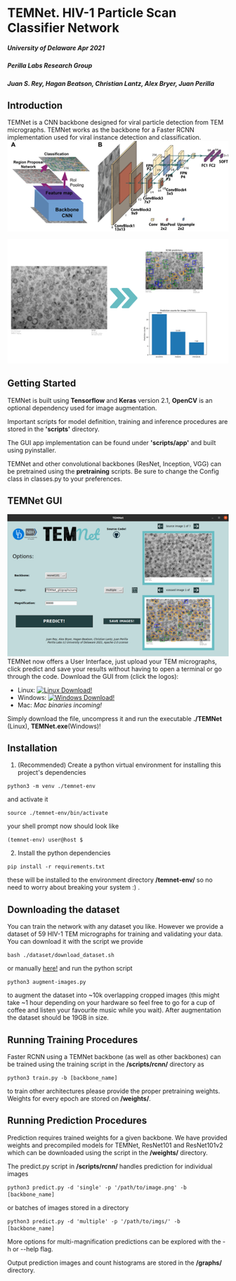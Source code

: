# TEMNet. HIV-1 Particle Scan Classifier Network
##### University of Delaware Apr 2021
##### Perilla Labs Research Group
##### Juan S. Rey, Hagan Beatson, Christian Lantz, Alex Bryer, Juan Perilla

## Introduction
TEMNet is a CNN backbone designed for viral particle detection from TEM micrographs. TEMNet works as the backbone for a Faster RCNN implementation used for viral instance detection and classification.
![Faster RCNN and TEMNet architectures](/graphs/RCNN_TEMNet.png)

![TEMNet procedure](/graphs/TEMNet_procedure.png)

## Getting Started
TEMNet is built using **Tensorflow** and **Keras** version 2.1, **OpenCV** is an optional dependency used for image augmentation.

Important scripts for model definition, training and inference procedures are stored in the **'scripts'** directory. 

The GUI app implementation can be found under **'scripts/app'** and built using pyinstaller.

TEMNet and other convolutional backbones (ResNet, Inception, VGG) can be pretrained using the **pretraining** scripts. Be sure to change the Config class in classes.py to your preferences.

## TEMNet GUI
![TEMNet GUI](/graphs/TEMNet_GUI.png)
TEMNet now offers a User Interface, just upload your TEM micrographs, click predict and save your results without having to open a terminal or go through the code.
Download the GUI from (click the logos):

 - Linux: [<img src="https://linuxfoundation.org/wp-content/uploads/linux.svg" alt="Linux Download!" width="100"/>](https://drive.google.com/uc?export=download&confirm=SlTA&id=1mCACQs_RszHeo21-IGCn_sD7CXNGSvGb)
 - Windows: [<img src="https://upload.wikimedia.org/wikipedia/commons/0/05/Windows_10_Logo.svg" alt="Windows Download!" width="100"/>](https://drive.google.com/uc?export=download&confirm=QH2n&id=1LixCefPDNdtTBWOSijsM9gOHQIKEPqm1)
 - Mac: _Mac binaries incoming!_

Simply download the file, uncompress it and run the executable **./TEMNet** (Linux), **TEMNet.exe**(Windows)!


## Installation
1. (Recommended) Create a python virtual environment for installing this project's dependencies
```
python3 -m venv ./temnet-env
```
and activate it
```
source ./temnet-env/bin/activate
```
your shell prompt now should look like
```
(temnet-env) user@host $
```
2. Install the python dependencies
```
pip install -r requirements.txt
```
these will be installed to the environment directory **/temnet-env/** so no need to worry about breaking your system :) .

## Downloading the dataset
You can train the network with any dataset you like. However we provide a dataset of 59 HIV-1 TEM micrographs for training and validating your data. You can download it with the script we provide 
```
bash ./dataset/download_dataset.sh
```
or manually [here!](https://drive.google.com/drive/folders/1lklUSswSsQAaZCZfJPfc5qT6fNGCJ4xj?usp=sharing) and run the python script
```
python3 augment-images.py
```
to augment the dataset into ~10k overlapping cropped images (this might take ~1 hour depending on your hardware so feel free to go for a cup of coffee and listen your favourite music while you wait). After augmentation the dataset should be 19GB in size.

## Running Training Procedures
Faster RCNN using a TEMNet backbone (as well as other backbones) can be trained using the training script in the **/scripts/rcnn/** directory as 
```
python3 train.py -b [backbone_name]
```
to train other architectures please provide the proper pretraining weights. Weights for every epoch are stored on **/weights/**.

## Running Prediction Procedures
Prediction requires trained weights for a given backbone. We have provided weights and precompiled models for TEMNet, ResNet101 and ResNet101v2 which can be downloaded using the script in the **/weights/** directory.

The predict.py script in **/scripts/rcnn/** handles prediction for individual images
```
python3 predict.py -d 'single' -p '/path/to/image.png' -b [backbone_name]
```
or batches of images stored in a directory
```
python3 predict.py -d 'multiple' -p '/path/to/imgs/' -b [backbone_name]
```
More options for multi-magnification predictions can be explored with the -h or --help flag.

Output prediction images and count histograms are stored in the **/graphs/** directory.
